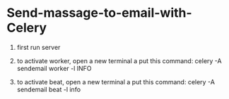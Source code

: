 # Send-massage-to-email-with-Celery

1. first run server

2. to activate worker, open a new terminal a put this command:
  celery -A sendemail worker -l INFO

3. to activate beat, open a new terminal a put this command:
  celery -A sendemail beat -l info
